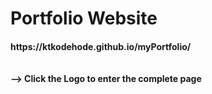 # Portfolio Website

<h4>https://ktkodehode.github.io/myPortfolio/ <br><br><br>
--> Click the Logo to enter the complete page</h4>

